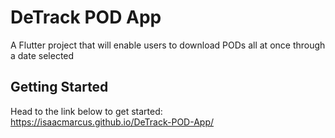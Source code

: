 # DeTrack POD App

A Flutter project that will enable users to download PODs all at once through a date selected

## Getting Started

Head to the link below to get started:
https://isaacmarcus.github.io/DeTrack-POD-App/
